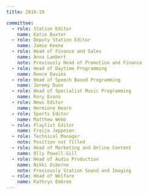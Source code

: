 ```yaml
---
title: 2018-19

committee:
  - role: Station Editor
    name: Katie Baxter
  - role: Deputy Station Editor
    name: Jamie Keene
  - role: Head of Finance and Sales
    name: Anna Lambert
    note: Previously Head of Promotion and Finance
  - role: Head of Daytime Programming
    name: Reece Davies
  - role: Head of Speech Based Programming
    name: Jeremy Dunn
  - role: Head of Specialist Music Programming
    name: Rory Evans
  - role: News Editor
    name: Hermione Hearn
  - role: Sports Editor
    name: Matthew Webb
  - role: Playlist Editor
    name: Freija Jeppesen
  - role: Technical Manager
    note: Position not filled
  - role: Head of Marketing and Online Content
    name: Olly Powell-Gill
  - role: Head of Audio Production
    name: Nikki Osborne
    note: Previously Station Sound and Imaging
  - role: Head of Welfare
    name: Kathryn Embree
---
```

